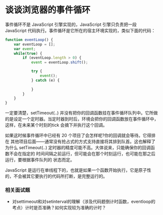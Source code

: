 # 谈谈浏览器的事件循环

事件循环不是 JavaScript 引擎实现的，JavaScript 引擎只负责把一段 JavaScript 代码执行。事件循环是它所在的宿主环境实现的，类似下面的代码：

```js
function eventLoop() {
    var eventLoop = [];
    var event;
    while(true) {
        if (eventLoop.length > 0) {
            event = eventLoop.shift();

            try {
                event();
            } catch (e) {
                
            }
        }
    }
}
```

一定要清楚，setTimeout(..) 并没有把你的回调函数挂在事件循环队列中。它所做的是设定一个定时器。当定时器到时后，环境会把你的回调函数放在事件循环中，这样，在未来某个时刻的tick 会摘下并执行这个回调。

如果这时候事件循环中已经有 20 个项目了会怎样呢?你的回调就会等待。它得排在 其他项目后面——通常没有抢占式的方式支持直接将其排到队首。这也解释了为什么 setTimeout(..) 定时器的精度可能不高。大体说来，只能确保你的回调函数不会在指定的 时间间隔之前运行，但可能会在那个时刻运行，也可能在那之后运行，要根据事件队列的 状态而定。

JavaScript 是运行在单线程下的，也就是如果一个函数开始执行，它是原子性的，不会被其它要执行的代码所打断，是完整运行的。


### 相关面试题

- 对settimeout和对setinterval的理解（涉及代码题倒计时函数，eventloop的考点）计时是否准确？如何实现较为准确的计时？